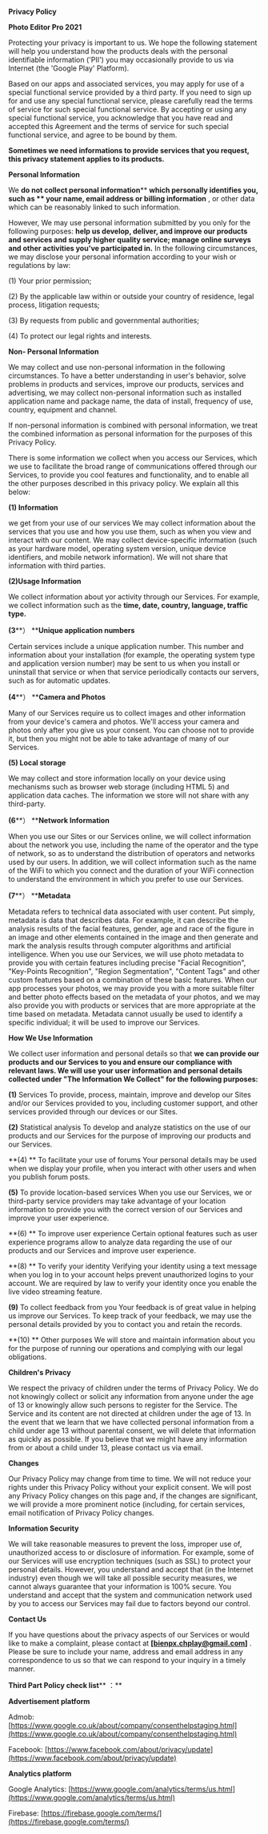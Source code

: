 **Privacy Policy**

**Photo Editor Pro 2021**

Protecting your privacy is important to us. We hope the following statement will help you understand how the products deals with the personal identifiable information (&#39;PII&#39;) you may occasionally provide to us via Internet (the &#39;Google Play&#39; Platform).

Based on our apps and associated services, you may apply for use of a special functional service provided by a third party. If you need to sign up for and use any special functional service, please carefully read the terms of service for such special functional service. By accepting or using any special functional service, you acknowledge that you have read and accepted this Agreement and the terms of service for such special functional service, and agree to be bound by them.

**Sometimes we need informations to provide services that you request, this privacy statement applies to its products.**

**Personal Information**

We  **do not collect personal information****   **which personally identifies you, such as ** your name, email address or billing information** , or other data which can be reasonably linked to such information.

However, We may use personal information submitted by you only for the following purposes:  **help us develop, deliver, and improve our products and services and supply higher quality service; manage online surveys and other activities you&#39;ve participated in.**  In the following circumstances, we may disclose your personal information according to your wish or regulations by law:

(1) Your prior permission;

(2) By the applicable law within or outside your country of residence, legal process, litigation requests;

(3) By requests from public and governmental authorities;

(4) To protect our legal rights and interests.

**Non- Personal Information**

We may collect and use non-personal information in the following circumstances. To have a better understanding in user&#39;s behavior, solve problems in products and services, improve our products, services and advertising, we may collect non-personal information such as installed application name and package name, the data of install, frequency of use, country, equipment and channel.

If non-personal information is combined with personal information, we treat the combined information as personal information for the purposes of this Privacy Policy.

There is some information we collect when you access our Services, which we use to facilitate the broad range of communications offered through our Services, to provide you cool features and functionality, and to enable all the other purposes described in this privacy policy. We explain all this below:

**(1) Information**

we get from your use of our services We may collect information about the services that you use and how you use them, such as when you view and interact with our content. We may collect device-specific information (such as your hardware model, operating system version, unique device identifiers, and mobile network information). We will not share that information with third parties.

**(2)Usage Information**

We collect information about yor activity through our Services. For example, we collect information such as the  **time, date, country, language, traffic type.**

**(3****） ****Unique application numbers**

Certain services include a unique application number. This number and information about your installation (for example, the operating system type and application version number) may be sent to us when you install or uninstall that service or when that service periodically contacts our servers, such as for automatic updates.

**(4****） ****Camera and Photos**

Many of our Services require us to collect images and other information from your device&#39;s camera and photos. We&#39;ll access your camera and photos only after you give us your consent. You can choose not to provide it, but then you might not be able to take advantage of many of our Services.

**(5) Local storage**

We may collect and store information locally on your device using mechanisms such as browser web storage (including HTML 5) and application data caches. The information we store will not share with any third-party.

**(6****） ****Network Information**

When you use our Sites or our Services online, we will collect information about the network you use, including the name of the operator and the type of network, so as to understand the distribution of operators and networks used by our users. In addition, we will collect information such as the name of the WiFi to which you connect and the duration of your WiFi connection to understand the environment in which you prefer to use our Services.

**(7****） ****Metadata**

Metadata refers to technical data associated with user content. Put simply, metadata is data that describes data. For example, it can describe the analysis results of the facial features, gender, age and race of the figure in an image and other elements contained in the image and then generate and mark the analysis results through computer algorithms and artificial intelligence. When you use our Services, we will use photo metadata to provide you with certain features including precise &quot;Facial Recognition&quot;, &quot;Key-Points Recognition&quot;, &quot;Region Segmentation&quot;, &quot;Content Tags&quot; and other custom features based on a combination of these basic features. When our app processes your photos, we may provide you with a more suitable filter and better photo effects based on the metadata of your photos, and we may also provide you with products or services that are more appropriate at the time based on metadata. Metadata cannot usually be used to identify a specific individual; it will be used to improve our Services.

**How We Use Information**

We collect user information and personal details so that  **we can provide our products and our Services to you and ensure our compliance with relevant laws. We will use your user information and personal details collected under &quot;The Information We Collect&quot; for the following purposes:**

**(1)**  Services To provide, process, maintain, improve and develop our Sites and/or our Services provided to you, including customer support, and other services provided through our devices or our Sites.

**(2)**  Statistical analysis To develop and analyze statistics on the use of our products and our Services for the purpose of improving our products and our Services.

**(4) ** To facilitate your use of forums Your personal details may be used when we display your profile, when you interact with other users and when you publish forum posts.

**(5)**  To provide location-based services When you use our Services, we or third-party service providers may take advantage of your location information to provide you with the correct version of our Services and improve your user experience.

**(6) ** To improve user experience Certain optional features such as user experience programs allow to analyze data regarding the use of our products and our Services and improve user experience.

**(8) ** To verify your identity Verifying your identity using a text message when you log in to your account helps prevent unauthorized logins to your account. We are required by law to verify your identity once you enable the live video streaming feature.

**(9)**  To collect feedback from you Your feedback is of great value in helping us improve our Services. To keep track of your feedback, we may use the personal details provided by you to contact you and retain the records.

**(10) ** Other purposes We will store and maintain information about you for the purpose of running our operations and complying with our legal obligations.

**Children&#39;s Privacy**

We respect the privacy of children under the terms of Privacy Policy. We do not knowingly collect or solicit any information from anyone under the age of 13 or knowingly allow such persons to register for the Service. The Service and its content are not directed at children under the age of 13. In the event that we learn that we have collected personal information from a child under age 13 without parental consent, we will delete that information as quickly as possible. If you believe that we might have any information from or about a child under 13, please contact us via email.

**Changes**

Our Privacy Policy may change from time to time. We will not reduce your rights under this Privacy Policy without your explicit consent. We will post any Privacy Policy changes on this page and, if the changes are significant, we will provide a more prominent notice (including, for certain services, email notification of Privacy Policy changes.

**Information Security**

We will take reasonable measures to prevent the loss, improper use of, unauthorized access to or disclosure of information. For example, some of our Services will use encryption techniques (such as SSL) to protect your personal details. However, you understand and accept that (in the Internet industry) even though we will take all possible security measures, we cannot always guarantee that your information is 100% secure. You understand and accept that the system and communication network used by you to access our Services may fail due to factors beyond our control.

**Contact Us**

If you have questions about the privacy aspects of our Services or would like to make a complaint, please contact at **[bienpx.chplay@gmail.com]** . Please be sure to include your name, address and email address in any correspondence to us so that we can respond to your inquiry in a timely manner.

**Third Part Policy check list**** ：**

**Advertisement platform**

Admob:   [https://www.google.co.uk/about/company/consenthelpstaging.html](https://www.google.co.uk/about/company/consenthelpstaging.html)

Facebook:   [https://www.facebook.com/about/privacy/update](https://www.facebook.com/about/privacy/update)

**Analytics platform**

Google Analytics:   [https://www.google.com/analytics/terms/us.html](https://www.google.com/analytics/terms/us.html)

Firebase:   [https://firebase.google.com/terms/](https://firebase.google.com/terms/)